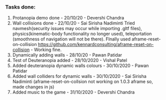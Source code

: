 ### Tasks done:

1. Protanopia demo done - 20/10/20 - Devershi Chandra
2. Wall collisions done - 22/10/20 - Sai Sirisha Nadiminti
Tried navmesh(security issues may occur while importing .gltf files), physics(kinematic-body functionality no longer used), teleportation (smoothness of navigation will not be there).
FInally used aframe-reset-on-collision https://github.com/kennardconsulting/aframe-reset-on-collision - Working fine.
3. Dynamically adding walls - 28/10/20 - Pawan Patidar
4. Test of Deuteranopia added - 28/10/2020 - Vishal Patel
5. Added deuteranopia dynamic walls colours - 30/10/2020 - Pawan Patidar
6. Added wall colliders for dynamic walls - 30/10/2020 - Sai Sirisha Nadiminti (aframe-reset-on-collsion not working on 1.0.3 aframe so, made changes in js)
7. Added music to the game - 31/10/2020 - Devershi Chandra
